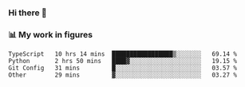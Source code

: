 ### Hi there 👋

### 📊 My work in figures

<!--START_SECTION:waka-->

```text
TypeScript   10 hrs 14 mins  █████████████████▒░░░░░░░   69.14 %
Python       2 hrs 50 mins   ████▓░░░░░░░░░░░░░░░░░░░░   19.15 %
Git Config   31 mins         █░░░░░░░░░░░░░░░░░░░░░░░░   03.57 %
Other        29 mins         ▓░░░░░░░░░░░░░░░░░░░░░░░░   03.27 %
```

<!--END_SECTION:waka-->
